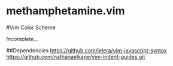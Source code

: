 methamphetamine.vim
===================

#Vim Color Scheme

*Incomplete...*

##Dependencies
https://github.com/jelera/vim-javascript-syntax
https://github.com/nathanaelkane/vim-indent-guides.git

